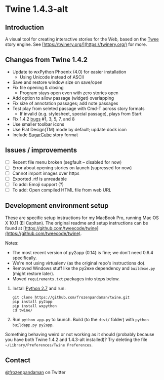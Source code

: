 # Twine 1.4.3-alt

## Introduction

A visual tool for creating interactive stories for the Web, based on the [Twee](https://github.com/tweecode/twee) story engine. See [https://twinery.org/](https://twinery.org/) for more.

## Changes from Twine 1.4.2

 * Update to wxPython Phoenix (4.0) for easier installation
   * Using Unicode instead of ASCII
 * Save and restore window size on save/open
 * Fix file opening & closing
   * Program stays open even with zero stories open
 * Add option to allow passage (widget) overlapping
 * Fix size of annotation passages; add note passages
 * Test play from seleted passage with Cmd-T across story formats
   * If invalid (e.g. stylesheet, special passage), plays from Start
 * Fix 1.4.2 [bugs](https://twinery.org/wiki/twine_1.4.2_bugs) #1, 3, 5, 7, and 8
 * Use smaller toolbar icons
 * Use Flat Design(TM) mode by default; update dock icon
 * Include [SugarCube](https://www.motoslave.net/sugarcube/2/#downloads) story format

 ## Issues / improvements

 - [ ] Recent file menu broken (segfault – disabled for now)
 - [ ] Error about opening stories on launch (supressed for now)
 - [ ] Cannot import images over https
 - [ ] Exported .rtf is unreadable
 - [ ] To add: Emoji support (?)
 - [ ] To add: Open compiled HTML file from web URL

## Development environment setup

These are specific setup instructions for my MacBook Pro, running Mac OS X 10.11 (El Capitan). The original readme and setup instructions can be found at [https://github.com/tweecode/twine](https://github.com/tweecode/twine).

Notes:
 - The most recent version of py2app (0.14) is fine; we don't need 0.6.4 specifically.
 - We're not using virtualenv (as the original repo's instructions do).
 - Removed Windows stuff like the py2exe dependency and `buildexe.py` (might restore later).
 - Moved `requirements.txt` packages into steps below.

1. Install [Python 2.7](https://www.python.org/downloads/) and run:
   ```
   git clone https://github.com/frozenpandaman/twine.git
   pip install py2app
   pip install wxpython
   cd twine/
   ```

2. Run `python app.py` to launch. Build (to the `dist/` folder) with `python buildapp.py py2app`.

Something behaving weird or not working as it should (probably because you have both Twine 1.4.2 and 1.4.3-alt installed)? Try deleting the file `~/Library/Preferences/Twine Preferences`.

## Contact

[@frozenpandaman](https://twitter.com/frozenpandaman) on Twitter